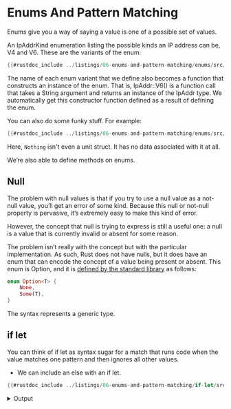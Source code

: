# Enums And Pattern Matching

Enums give you a way of saying a value is one of a possible set of values.

An IpAddrKind enumeration listing the possible kinds an IP address can be, V4 and V6. These are the variants of the enum:

```rust
{{#rustdoc_include ../listings/06-enums-and-pattern-matching/enums/src/main.rs:enums}}
```

The name of each enum variant that we define also becomes a function that constructs an instance of the enum. That is, IpAddr::V6() is a function call that takes a String argument and returns an instance of the IpAddr type. We automatically get this constructor function defined as a result of defining the enum.

You can also do some funky stuff. For example:

```rust
{{#rustdoc_include ../listings/06-enums-and-pattern-matching/enums/src/main.rs:funky}}
```

<!-- TODO: Understand the use case for the `Something` in above code  -->

Here, `Nothing` isn't even a unit struct. It has no data associated with it at all.

We’re also able to define methods on enums.

## Null

The problem with null values is that if you try to use a null value as a not-null value, you’ll get an error of some kind. Because this null or not-null property is pervasive, it’s extremely easy to make this kind of error.

However, the concept that null is trying to express is still a useful one: a null is a value that is currently invalid or absent for some reason.

The problem isn’t really with the concept but with the particular implementation. As such, Rust does not have nulls, but it does have an enum that can encode the concept of a value being present or absent. This enum is Option<T>, and it is [defined by the standard library](https://doc.rust-lang.org/std/option/enum.Option.html) as follows:

```rust
enum Option<T> {
    None,
    Some(T),
}
```

The <T> syntax represents a generic type.

<!-- TODO: Add a good enum(with "match") example covering a tonne of fun -->

## if let

You can think of if let as syntax sugar for a match that runs code when the value matches one pattern and then ignores all other values.

*   We can include an else with an if let.

```rust
{{#rustdoc_include ../listings/06-enums-and-pattern-matching/if-let/src/main.rs:all}}
```

<details>
<summary>Output</summary>

```console
{{#include ../listings/06-enums-and-pattern-matching/if-let/output.txt}}
```

</details>

<!-- TODO -->
